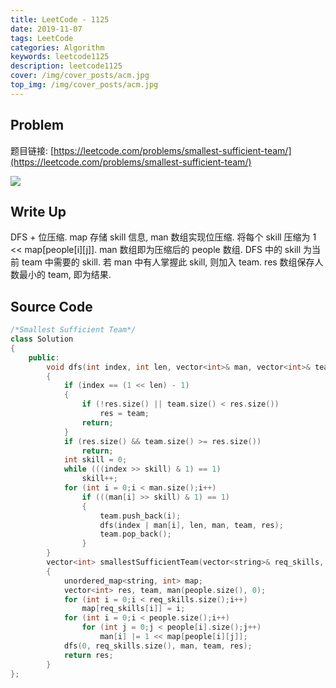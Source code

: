 ```yaml
---
title: LeetCode - 1125
date: 2019-11-07
tags: LeetCode
categories: Algorithm
keywords: leetcode1125
description: leetcode1125
cover: /img/cover_posts/acm.jpg
top_img: /img/cover_posts/acm.jpg
---
```

## Problem

题目链接: [https://leetcode.com/problems/smallest-sufficient-team/](https://leetcode.com/problems/smallest-sufficient-team/)

![](/img/img_posts/leetcode1125.png)

## Write Up

DFS + 位压缩.
map 存储 skill 信息, man 数组实现位压缩.
将每个 skill 压缩为 1 << map[people[i][j]].
man 数组即为压缩后的 people 数组.
DFS 中的 skill 为当前 team 中需要的 skill.
若 man 中有人掌握此 skill, 则加入 team.
res 数组保存人数最小的 team, 即为结果.

## Source Code

``` c++
/*Smallest Sufficient Team*/
class Solution
{
	public:
		void dfs(int index, int len, vector<int>& man, vector<int>& team, vector<int>& res)
		{
			if (index == (1 << len) - 1)
			{
				if (!res.size() || team.size() < res.size())
					res = team;
				return;
			}
			if (res.size() && team.size() >= res.size())
				return;
			int skill = 0;
			while (((index >> skill) & 1) == 1)
				skill++;
			for (int i = 0;i < man.size();i++)
				if (((man[i] >> skill) & 1) == 1)
				{
					team.push_back(i);
					dfs(index | man[i], len, man, team, res);
					team.pop_back();
				}
		}
		vector<int> smallestSufficientTeam(vector<string>& req_skills, vector<vector<string>>& people)
		{
			unordered_map<string, int> map;
			vector<int> res, team, man(people.size(), 0);
			for (int i = 0;i < req_skills.size();i++)
				map[req_skills[i]] = i;
			for (int i = 0;i < people.size();i++)
				for (int j = 0;j < people[i].size();j++)
					man[i] |= 1 << map[people[i][j]];
			dfs(0, req_skills.size(), man, team, res);
			return res;
		}
};
```
